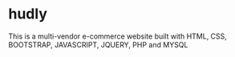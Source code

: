 # hudly
This is a multi-vendor e-commerce website built with HTML, CSS, BOOTSTRAP, JAVASCRIPT, JQUERY, PHP and MYSQL

